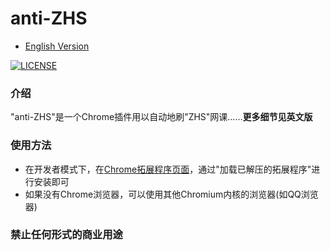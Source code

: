# anti-ZHS
* [English Version](./README.md)

[![LICENSE](https://img.shields.io/badge/license-Anti%20996-blue.svg)](https://github.com/996icu/996.ICU/blob/master/LICENSE)

### 介绍
"anti-ZHS"是一个Chrome插件用以自动地刷"ZHS"网课……**更多细节见英文版**

### 使用方法
* 在开发者模式下，在[Chrome拓展程序页面](chrome://extensions/)，通过"加载已解压的拓展程序"进行安装即可
* 如果没有Chrome浏览器，可以使用其他Chromium内核的浏览器(如QQ浏览器)

### 禁止任何形式的商业用途
